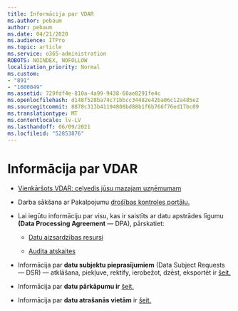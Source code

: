 ```yaml
---
title: Informācija par VDAR
ms.author: pebaum
author: pebaum
ms.date: 04/21/2020
ms.audience: ITPro
ms.topic: article
ms.service: o365-administration
ROBOTS: NOINDEX, NOFOLLOW
localization_priority: Normal
ms.custom:
- "891"
- "1600049"
ms.assetid: 729fdf4e-810a-4a99-9438-60ae8291fe4c
ms.openlocfilehash: d148f528ba74c71bbcc34482e42ba06c12a485e2
ms.sourcegitcommit: 8878c313b41194808bd88b1f6b766f76ed17bc09
ms.translationtype: MT
ms.contentlocale: lv-LV
ms.lasthandoff: 06/09/2021
ms.locfileid: "52853876"
---
```

# <a name="information-about-gdpr"></a>Informācija par VDAR

- [Vienkāršots VDAR: ceļvedis jūsu mazajam uzņēmumam](/microsoft-365/admin/security-and-compliance/gdpr-compliance)

- Darba sākšana ar Pakalpojumu [drošības kontroles portālu.](https://servicetrust.microsoft.com/ViewPage/GDPRGetStarted)

- Lai iegūtu informāciju par visu, kas ir saistīts ar datu apstrādes līgumu **(Data Processing Agreement** — DPA), pārskatiet:

  - [Datu aizsardzības resursi](https://servicetrust.microsoft.com/ViewPage/TrustDocuments)

  - [Audita atskaites](https://servicetrust.microsoft.com/ViewPage/MSComplianceGuide)

- Informācija par **datu subjektu pieprasījumiem** (Data Subject Requests — DSR) — atklāšana, piekļuve, rektify, ierobežot, dzēst, eksportēt ir [šeit.](/microsoft-365/compliance/gdpr-dsr-office365)

- Informācija par **datu pārkāpumu ir** [šeit.](https://servicetrust.microsoft.com/ViewPage/GDPRBreach)

- Informācija par **datu atrašanās vietām** ir [šeit.](https://products.office.com/where-is-your-data-located?ms.officeurl=datamaps&amp;geo=All#All)
